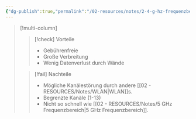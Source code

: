 ```yaml
---
{"dg-publish":true,"permalink":"/02-resources/notes/2-4-g-hz-frequenzbereich/","tags":["informatik/netzwerk/wifi"],"noteIcon":"","updated":"2025-10-29T12:59:01.463+01:00"}
---
```


>[!multi-column]
> 
>>[!check] Vorteile
>>- Gebührenfreie
>>- Große Verbreitung
>>- Wenig Datenverlust durch Wände 
> 
>>[!fail] Nachteile
>>- Mögliche Kanälestörung durch andere [[02 - RESOURCES/Notes/WLAN\|WLAN]]s.
>>- Begrenzte Kanäle (1-13)
>>- Nicht so schnell wie [[02 - RESOURCES/Notes/5 GHz Frequenzbereich\|5 GHz Frequenzbereich]].


